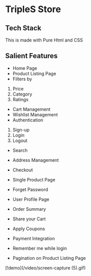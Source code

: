 # TripleS Store 

## Tech Stack 

This is made with Pure Html and CSS

## Salient Features

- Home Page
- Product Listing Page
- Filters by
1. Price
2. Category
3. Ratings
- Cart Management
- Wishlist Management
- Authentication
1. Sign-up
2. Login
3. Logout

- Search
- Address Management
- Checkout
- Single Product Page
- Forget Password
- User Profile Page

- Order Summary
- Share your Cart
- Apply Coupons
- Payment Integration
- Remember me while login
- Pagination on Product Listing Page 

[!demo](/video/screen-capture (5).gif)
